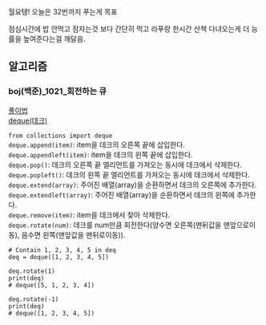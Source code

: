 월요탱! 오늘은 32번까지 푸는게 목표

점심시간에 밥 안먹고 잠자는것 보다 간단히 먹고 라푸랑 한시간 산책 다녀오는게 더 능률을 높여준다는걸 깨달음.



알고리즘
------

### boj(백준)_1021_회전하는 큐
[풀이법](https://inspirit941.tistory.com/176)      
[deque(데크)](https://chaewonkong.github.io/posts/python-deque.html)        

```from collections import deque```       
```deque.append(item)```: item을 데크의 오른쪽 끝에 삽입한다.   
```deque.appendleft(item)```: item을 데크의 왼쪽 끝에 삽입한다.   
```deque.pop()```: 데크의 오른쪽 끝 엘리먼트를 가져오는 동시에 데크에서 삭제한다.   
```deque.popleft()```: 데크의 왼쪽 끝 엘리먼트를 가져오는 동시에 데크에서 삭제한다.   
```deque.extend(array)```: 주어진 배열(array)을 순환하면서 데크의 오른쪽에 추가한다.    
```deque.extendleft(array)```: 주어진 배열(array)을 순환하면서 데크의 왼쪽에 추가한다.   
```deque.remove(item)```: item을 데크에서 찾아 삭제한다.     
```deque.rotate(num)```: 데크를 num만큼 회전한다(양수면 오른쪽(맨뒤값을 맨앞으로이동), 음수면 왼쪽(맨앞값을 맨뒤로이동)).

```
# Contain 1, 2, 3, 4, 5 in deq
deq = deque([1, 2, 3, 4, 5])

deq.rotate(1)
print(deq)
# deque([5, 1, 2, 3, 4])

deq.rotate(-1)
print(deq)
# deque([1, 2, 3, 4, 5])
```

